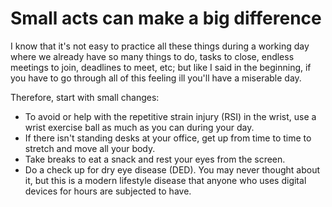 # Small acts can make a big difference

I know that it's not easy to practice all these things during a working day where we already have so many things to do, tasks to close, endless meetings to join, deadlines to meet, etc; but like I said in the beginning, if you have to go through all of this feeling ill you'll have a miserable day. 

Therefore, start with small changes:

- To avoid or help with the repetitive strain injury (RSI) in the wrist, use a wrist exercise ball as much as you can during your day.
- If there isn't standing desks at your office, get up from time to time to stretch and move all your body.
- Take breaks to eat a snack and rest your eyes from the screen.
- Do a check up for dry eye disease (DED). You may never thought about it, but this is a modern lifestyle disease that anyone who uses digital devices for hours are subjected to have.